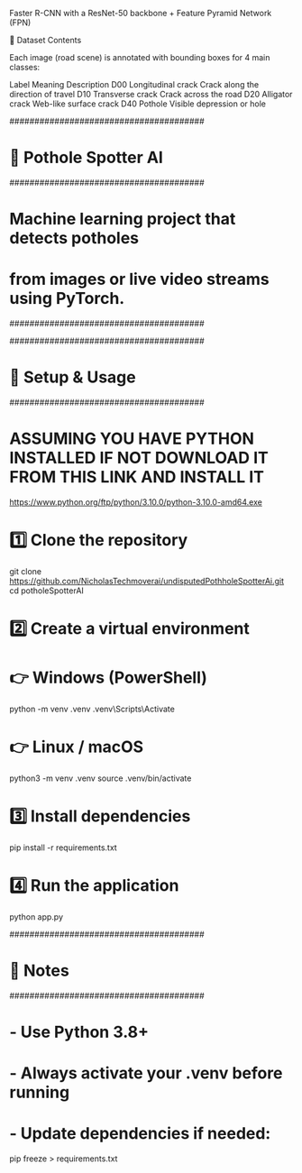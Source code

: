 Faster R-CNN with a ResNet-50 backbone + Feature Pyramid Network (FPN)

📁 Dataset Contents

Each image (road scene) is annotated with bounding boxes for 4 main classes:

Label	Meaning	Description
D00	Longitudinal crack	Crack along the direction of travel
D10	Transverse crack	Crack across the road
D20	Alligator crack	Web-like surface crack
D40	Pothole	Visible depression or hole




#######################################
# 🚧 Pothole Spotter AI
#######################################
# Machine learning project that detects potholes 
# from images or live video streams using PyTorch.
#######################################

#######################################
# 🔧 Setup & Usage
#######################################


# ASSUMING YOU HAVE PYTHON INSTALLED IF NOT DOWNLOAD IT FROM THIS LINK AND INSTALL IT 
https://www.python.org/ftp/python/3.10.0/python-3.10.0-amd64.exe


# 1️⃣ Clone the repository
git clone https://github.com/NicholasTechmoverai/undisputedPothholeSpotterAi.git
cd potholeSpotterAI

# 2️⃣ Create a virtual environment
# 👉 Windows (PowerShell)
python -m venv .venv
.venv\Scripts\Activate

# 👉 Linux / macOS
python3 -m venv .venv
source .venv/bin/activate

# 3️⃣ Install dependencies
pip install -r requirements.txt

# 4️⃣ Run the application
python app.py

#######################################
# 📝 Notes
#######################################
# - Use Python 3.8+ 
# - Always activate your .venv before running
# - Update dependencies if needed:
pip freeze > requirements.txt
